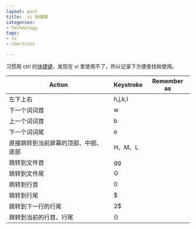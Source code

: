 ```yaml
---
layout: post
title:  vi 快捷键
categories: 
- Technology
tags:
- vi
- shortcuts

---
```



习惯用 ctrl 的[快捷键](http://tzungtzu.github.io/2016/11/27/shortcut.html)，发现在 vi 里使用不了，所以记录下方便查找和使用。

<!--more-->

| Action | Keystroke | Remember as |
|---|---|---|
|左下上右|h,j,k,l||
|下一个词词首|w||
|上一个词词首|b||
|下一个词词尾|e||
|直接跳转到当前屏幕的顶部、中部、底部|H、M、L||
|跳转到文件首|gg||
|跳转到文件尾|G||
|跳转到行首|0||
|跳转到行尾|$||
|跳转到下一行的行尾|2$||
|跳转到当前的行首、行尾|()||


